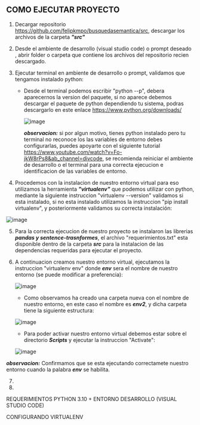 ## COMO EJECUTAR PROYECTO
1. Decargar repositorio https://github.com/felipkmpo/busquedasemantica/src, descargar los archivos de la carpeta ***"src"***
   
2. Desde el ambiente de desarrollo (visual studio code)  o prompt deseado , abrir folder o carpeta que contiene los archivos del repositorio recien descargado.
   
3. Ejecutar terminal en ambiente de desarrollo o prompt, validamos que tengamos instalado python:
      - Desde el terminal podemos escribir "python --p", debera aparecernos la version del paquete, si no aparece debemos descargar el paquete de python dependiendo tu sistema, podras descargarlo en este enlace https://www.python.org/downloads/
        
        ![image](https://github.com/user-attachments/assets/48f917ed-80f4-43f6-a4a4-f1f54be39430)
        
        ***observacion:*** si por algun motivo, tienes python instalado pero tu terminal no reconoce los las variables de entorno debes configurarlas, puedes apoyarte con el siguiente tutorial https://www.youtube.com/watch?v=Fo-jkW8rPs8&ab_channel=divcode, se recomienda reiniciar el ambiente de desarrollo o el terminal para una correcta ejecucion e identificacion de las variables de entorno.
        
4. Procedemos con la instalacion de nuestro entorno virtual para eso utilizamos la herramienta ***"virtualenv"*** que podemos utilizar con python, mediante la siguiente instruccion "virtualenv --version" validamos si esta instalado, si no esta instalado utilizamos la instruccion "pip install virtualenv", y posteriormente validamos su correcta instalación:

 ![image](https://github.com/user-attachments/assets/7178b2e8-48f3-4ceb-ab25-5199dcbe454f)

5. Para la correcta ejecucion de nuestro proyecto se instalaron las librerias ***pandas y sentence-trasnformes***, el archivo "requerimientos.txt" esta disponible dentro de la carpeta ***src*** para la instalacion de las dependencias requeridas para ejecutar el proyecto. 

6. A continuacion creamos nuestro entorno virtual, ejecutamos la instruccion "virtualenv env" donde ***env*** sera el nombre de nuestro entorno (se puede modificar a preferencia):

    ![image](https://github.com/user-attachments/assets/271bcd78-b0c6-446d-838b-a91a49736eb0)


    - Como observamos ha creado una carpeta nueva con el nombre de nuestro entorno, en este caso el nombre es ***env2***, y dicha carpeta tiene la siguiente estructura:
      
    ![image](https://github.com/user-attachments/assets/6e29acc1-bf92-49a4-b781-250d21a783e1)

   - Para poder activar nuestro entorno virtual debemos estar sobre el directorio ***Scripts*** y ejecutar la instruccion "Activate":
     
    ![image](https://github.com/user-attachments/assets/2dd5b0ab-0979-4fec-8f8a-0ff8cab841d4)

***observacion:*** Confirmamos que se esta ejecutando correctamete nuestro entorno cuando la palabra ***env*** se habilita.



7. 

10. 

REQUERIMIENTOS
PYTHON 3.10 +
ENTORNO DESARROLLO (VISUAL STUDIO CODE)


CONFIGURANDO VIRTUALENV

